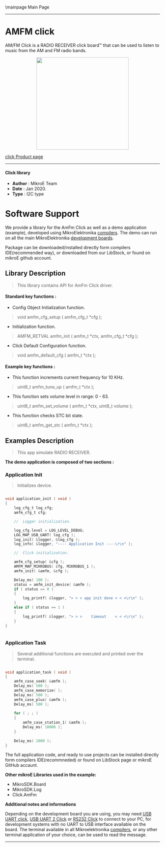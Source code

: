 \mainpage Main Page
 
---
# AMFM click

AM/FM Click is a RADIO RECEIVER click board™ that can be used to listen to music from the AM and FM radio bands.

<p align="center">
  <img src="http://download.mikroe.com/images/click_for_ide/amfm_click.png" height=300px>
</p>

[click Product page](<https://www.mikroe.com/amfm-click>)

---


#### Click library 

- **Author**        : MikroE Team
- **Date**          : Jan 2020.
- **Type**          : I2C type


# Software Support

We provide a library for the AmFm Click 
as well as a demo application (example), developed using MikroElektronika 
[compilers](http://shop.mikroe.com/compilers). 
The demo can run on all the main MikroElektronika [development boards](http://shop.mikroe.com/development-boards).

Package can be downloaded/installed directly form compilers IDE(recommended way), or downloaded from our LibStock, or found on mikroE github account. 

## Library Description

> This library contains API for AmFm Click driver.

#### Standard key functions :

- Config Object Initialization function.
> void amfm_cfg_setup ( amfm_cfg_t *cfg ); 
 
- Initialization function.
> AMFM_RETVAL amfm_init ( amfm_t *ctx, amfm_cfg_t *cfg );

- Click Default Configuration function.
> void amfm_default_cfg ( amfm_t *ctx );


#### Example key functions :

- This function increments current frequency for 10 KHz.
> uint8_t amfm_tune_up ( amfm_t *ctx );
 
- This function sets volume level in range: 0 - 63.
> uint8_t amfm_set_volume ( amfm_t *ctx, uint8_t volume );

- This function checks STC bit state.
> uint8_t amfm_get_stc ( amfm_t *ctx );

## Examples Description

> This app simulate RADIO RECEIVER.

**The demo application is composed of two sections :**

### Application Init 

> Initializes device.

```c

void application_init ( void )
{
    log_cfg_t log_cfg;
    amfm_cfg_t cfg;

    //  Logger initialization.

    log_cfg.level = LOG_LEVEL_DEBUG;
    LOG_MAP_USB_UART( log_cfg );
    log_init( &logger, &log_cfg );
    log_info( &logger, "---- Application Init ----\r\n" );

    //  Click initialization.

    amfm_cfg_setup( &cfg );
    AMFM_MAP_MIKROBUS( cfg, MIKROBUS_1 );
    amfm_init( &amfm, &cfg );

    Delay_ms( 100 );
    status = amfm_init_device( &amfm );
    if ( status == 0 )
    {
        log_printf( &logger, "> > > app init done < < <\r\n" );
    }
    else if ( status == 1 )
    {
        log_printf( &logger, "> > >    timeout    < < <\r\n" );
    }
}
  
```

### Application Task

> Several additional functions are executed and printed over the terminal.

```c

void application_task ( void )
{
    amfm_case_seek( &amfm );
    Delay_ms( 500 );
    amfm_case_memorize( );
    Delay_ms( 500 );
    amfm_case_plus( &amfm );
    Delay_ms( 500 );
    
    for ( ; ; )
    {
        amfm_case_station_1( &amfm );
        Delay_ms( 10000 );
    }
    
    Delay_ms( 2000 );
} 

```

The full application code, and ready to use projects can be  installed directly form compilers IDE(recommneded) or found on LibStock page or mikroE GitHub accaunt.

**Other mikroE Libraries used in the example:** 

- MikroSDK.Board
- MikroSDK.Log
- Click.AmFm

**Additional notes and informations**

Depending on the development board you are using, you may need 
[USB UART click](http://shop.mikroe.com/usb-uart-click), 
[USB UART 2 Click](http://shop.mikroe.com/usb-uart-2-click) or 
[RS232 Click](http://shop.mikroe.com/rs232-click) to connect to your PC, for 
development systems with no UART to USB interface available on the board. The 
terminal available in all Mikroelektronika 
[compilers](http://shop.mikroe.com/compilers), or any other terminal application 
of your choice, can be used to read the message.



---
